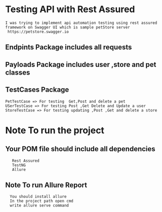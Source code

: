 # Testing API with Rest Assured 
    
    I was trying to implement api automation testing using rest assured framework on Swagger UI which is sample petStore server 
     https://petstore.swagger.io
## Endpints Package includes all requests 
## Payloads Package includes user ,store and pet classes  
## TestCases Package
    PetTestCase => For testing  Get,Post and delete a pet 
    USerTestCase => For testing Post ,Get Delete and Update a user
    StoreTestCase => For testing updating ,Post ,Get and delete a store
# Note To run the project
## Your POM file should include all dependencies
       Rest Assured
       TestNG
       Allure
## Note To run Allure Report
      You should install allure
      In the project path open cmd
      write allure serve command
   
